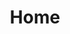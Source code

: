 ---
title: Home
image: "/uploads/lauren-tyler-1.jpg"
heading: 'Your Local Digital Creative'
description: 'We believe at Gray & Co. that clients deserves a team that can meet all their creative & digital needs.'
cta: 'We believe at <b>Gray & Co.</b> that clients deserves a team that can meet all their creative & digital needs.'
button_url: "#contact"
button_text: Let's Get Started!
more_url: 
more_text: 
blocks:
  - template: block-statement
    heading: Gray & Co.
    content: We believe at <b>Gray & Co.</b> that clients deserves a team that can meet all their creative & digital needs. 
  - template: block-feature-4
    heading: 
    subheading: Who we've worked with.
    items:
    - template: feature-item
      image: "/uploads/aucu.svg"
      link: "/about"
    - template: feature-item
      image: "/uploads/aucu.svg"
      link: "/about"
    - template: feature-item
      image: "/uploads/aucu.svg"
      link: "/about"
    - template: feature-item
      image: "/uploads/aucu.svg"
      link: "/about"
    - template: feature-item
      image: "/uploads/aucu.svg"
      link: "/about"
    button_url: "/contact/"
    button_text: Let's Get Started!
    more_url: "/About"
    more_text: Learn more
    image_position: ''
    portrait: false
  - template: block-feature-2
    heading: What We Do
    subheading: ''
    image: "/uploads/placeholder2.jpg"
    items:
    - template: block-feature-item-2
      header: Web Design
      link: "/about"
    - template: block-feature-item-2
      header: Branding
      link: "/about"
    - template: block-feature-item-2
      header: Digital 
      link: "/about"
    button_url: "/contact/"
    button_text: Let's Get Started!
    more_url: "/About"
    more_text: Learn more
    image_position: ''
    portrait: false
  - template: block-image
    heading: Web Design
    subheading: ''
    image: "/uploads/placeholder2.jpg"
    content: We build incredibly fast websites that are carefully crafted & designed, with a focus on usability and accessibility for the user.
    more_url: "/About"
    more_text: Learn more
    image_position: ''
    portrait: false
  - template: block-image
    heading: About Us
    subheading: ''
    image: "/uploads/placeholder2.jpg"
    content: We believe at <b>Gray & Co.</b> that clients deserves a team that can meet all their creative & digital needs.
    more_url: "/About"
    more_text: Learn more
    image_position: ''
    portrait: false
  - template: block-faq
    subheading: FAQ
    heading: Frequently Asked Questions
    content: How can we help?
    items:
    - template: block-faq-item
      question: Who is Gray & Co?
      answer: We believe at <b>Gray & Co.</b> that clients deserves a team that can meet all their creative & digital needs.
    - template: block-faq-item
      question: Who is Gray & Co?
      answer: We believe at <b>Gray & Co.</b> that clients deserves a team that can meet all their creative & digital needs.
    - template: block-faq-item
      question: Who is Gray & Co?
      answer: We believe at <b>Gray & Co.</b> that clients deserves a team that can meet all their creative & digital needs.
  - template: block-feature-3
    heading: Block Feature 3
    content: An awesome block feature
    items:
    - template: feature-item
      image: "/uploads/placeholder2.jpg"
    - template: feature-item
      image: "/uploads/placeholder2.jpg"
    - template: feature-item
      image: "/uploads/placeholder2.jpg"
    - template: feature-item
      image: "/uploads/placeholder2.jpg"
  - template: block-feature-5
    heading: Ready to get started?
    subheading: 
    content: We believe at <b>Gray & Co.</b> that clients deserves a team that can meet all their creative & digital needs.
    buttons:
    - template: buttom-item
      title: Let's get started
      link: "/about"
    - template: buttom-item
      title: Let's get started
      link: "/about"
  - template: block-feature-6
    heading: What our customers are saying.
    subheading: 
    content: We believe at <b>Gray & Co.</b> that clients deserves a team that can meet all their creative & digital needs.
    items:
    - template: block-item
      image: "/uploads/placeholder2.jpg"
      title: Jane Smith
    - template: block-item
      image: "/uploads/placeholder2.jpg"
      title: Jane Smith
    - template: block-item
      image: "/uploads/placeholder2.jpg"
      title: Jane Smith
    - template: block-item
      image: "/uploads/placeholder2.jpg"
      title: Jane Smith
    - template: block-item
      image: "/uploads/placeholder2.jpg"
      title: Jane Smith
---